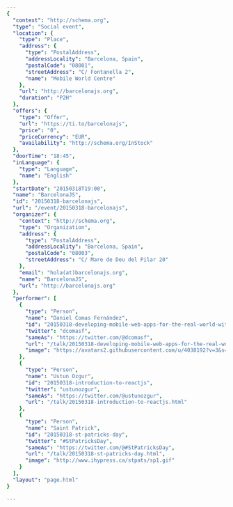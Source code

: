 ```yaml
---
{
  "context": "http://schema.org",
  "type": "Social event",
  "location": {
    "type": "Place",
    "address": {
      "type": "PostalAddress",
      "addressLocality": "Barcelona, Spain",
      "postalCode": "08001",
      "streetAddress": "C/ Fontanella 2",
      "name": "Mobile World Centre"
    },
    "url": "http://barcelonajs.org",
    "duration": "P2H"
  },
  "offers": {
    "type": "Offer",
    "url": "https://ti.to/barcelonajs",
    "price": "0",
    "priceCurrency": "EUR",
    "availability": "http://schema.org/InStock"
  },
  "doorTime": "18:45",
  "inLanguage": {
    "type": "Language",
    "name": "English"
  },
  "startDate": "20150318T19:00",
  "name": "BarcelonaJS",
  "id": "20150318-barcelonajs",
  "url": "/event/20150318-barcelonajs",
  "organizer": {
    "context": "http://schema.org",
    "type": "Organization",
    "address": {
      "type": "PostalAddress",
      "addressLocality": "Barcelona, Spain",
      "postalCode": "08003",
      "streetAddress": "C/ Mare de Deu del Pilar 20"
    },
    "email": "hola(at)barcelonajs.org",
    "name": "BarcelonaJS",
    "url": "http://barcelonajs.org"
  },
  "performer": [
    {
      "type": "Person",
      "name": "Daniel Comas Fernández",
      "id": "20150318-developing-mobile-web-apps-for-the-real-world-with-ionic-framework",
      "twitter": "dcomasf",
      "sameAs": "https://twitter.com/@dcomasf",
      "url": "/talk/20150318-developing-mobile-web-apps-for-the-real-world-with-ionic-framework.html",
      "image": "https://avatars2.githubusercontent.com/u/4038192?v=3&s=400"
    },
    {
      "type": "Person",
      "name": "Ustun Ozgur",
      "id": "20150318-introduction-to-reactjs",
      "twitter": "ustunozgur",
      "sameAs": "https://twitter.com/@ustunozgur",
      "url": "/talk/20150318-introduction-to-reactjs.html"
    },
    {
      "type": "Person",
      "name": "Saint Patrick",
      "id": "20150318-st-patricks-day",
      "twitter": "#StPatricksDay",
      "sameAs": "https://twitter.com/@#StPatricksDay",
      "url": "/talk/20150318-st-patricks-day.html",
      "image": "http://www.ihypress.ca/stpats/sp1.gif"
    }
  ],
  "layout": "page.html"
}

---
```

